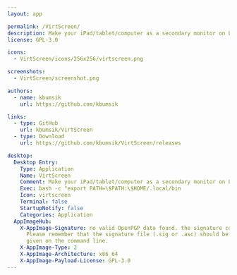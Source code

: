 ```yaml
---
layout: app

permalink: /VirtScreen/
description: Make your iPad/tablet/computer as a secondary monitor on Linux
license: GPL-3.0

icons:
  - VirtScreen/icons/256x256/virtscreen.png

screenshots:
  - VirtScreen/screenshot.png

authors:
  - name: kbumsik
    url: https://github.com/kbumsik

links:
  - type: GitHub
    url: kbumsik/VirtScreen
  - type: Download
    url: https://github.com/kbumsik/VirtScreen/releases

desktop:
  Desktop Entry:
    Type: Application
    Name: VirtScreen
    Comment: Make your iPad/tablet/computer as a secondary monitor on Linux
    Exec: bash -c "export PATH=\$PATH:\$HOME/.local/bin
    Icon: virtscreen
    Terminal: false
    StartupNotify: false
    Categories: Application
  AppImageHub:
    X-AppImage-Signature: no valid OpenPGP data found. the signature could not be verified.
      Please remember that the signature file (.sig or .asc) should be the first file
      given on the command line.
    X-AppImage-Type: 2
    X-AppImage-Architecture: x86_64
    X-AppImage-Payload-License: GPL-3.0
---
```

